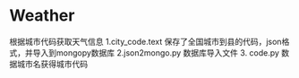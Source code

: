 # Weather
根据城市代码获取天气信息
1.city_code.text
  保存了全国城市到县的代码，json格式，并导入到mongopy数据库
2.json2mongo.py
  数据库导入文件
3. code.py
  数据城市名获得城市代码
